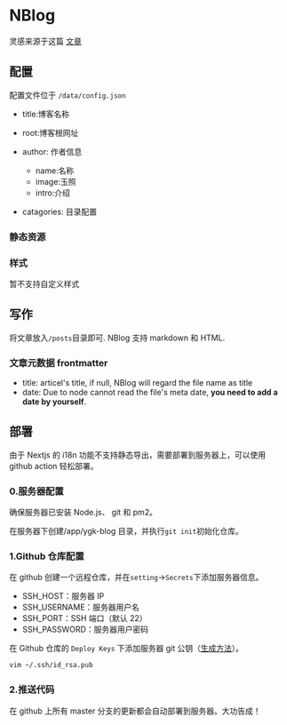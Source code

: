 # NBlog

灵感来源于这篇 [文章](https://dev.to/tinacms/creating-a-markdown-blog-with-next-js-52hk)

## 配置

配置文件位于 `/data/config.json`

-   title:博客名称

*   root:博客根网址

*   author: 作者信息
    -   name:名称
    -   image:玉照
    -   intro:介绍
*   catagories: 目录配置

### 静态资源

### 样式

暂不支持自定义样式

## 写作

将文章放入`/posts`目录即可. NBlog 支持 markdown 和 HTML.

### 文章元数据 frontmatter

-   title: articel's title, if null, NBlog will regard the file name as title
-   date: Due to node cannot read the file's meta date, **you need to add a date by yourself**.

## 部署

由于 Nextjs 的 i18n 功能不支持静态导出，需要部署到服务器上，可以使用 github action 轻松部署。

### 0.服务器配置

确保服务器已安装 Node.js、 git 和 pm2。

在服务器下创建/app/ygk-blog 目录，并执行`git init`初始化仓库。

### 1.Github 仓库配置

在 github 创建一个远程仓库，并在`setting`->`Secrets`下添加服务器信息。

-   SSH_HOST：服务器 IP
-   SSH_USERNAME：服务器用户名
-   SSH_PORT：SSH 端口（默认 22）
-   SSH_PASSWORD：服务器用户密码

在 Github 仓库的 `Deploy Keys` 下添加服务器 git 公钥（[生成方法](https://git-scm.com/book/zh/v2/%E6%9C%8D%E5%8A%A1%E5%99%A8%E4%B8%8A%E7%9A%84-Git-%E7%94%9F%E6%88%90-SSH-%E5%85%AC%E9%92%A5)）。
 
```sh
vim ~/.ssh/id_rsa.pub
```

### 2.推送代码

在 github 上所有 master 分支的更新都会自动部署到服务器。大功告成！
